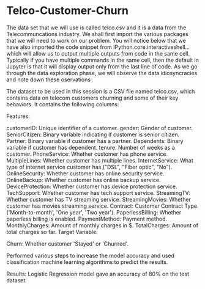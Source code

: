 # Telco-Customer-Churn

The data set that we will use is called telco.csv and it is a data from the Telecommuncations industry. We shall first import the various packages that we will need to work on our problem. You will notice below that we have also imported the code snippet from IPython.core.interactiveshell... which will allow us to output multiple outputs from code in the same cell. Typically if you have multiple commands in the same cell, then the default in Jupyter is that it will display output only from the last line of code. As we go through the data exploration phase, we will observe the data idiosyncracies and note down these oservations

The dataset to be used in this session is a CSV file named telco.csv, which contains data on telecom customers churning and some of their key behaviors. It contains the following columns:

Features:

customerID: Unique identifier of a customer.
gender: Gender of customer.
SeniorCitizen: Binary variable indicating if customer is senior citizen.
Partner: Binary variable if customer has a partner.
Dependents: Binary variable if customer has dependent.
tenure: Number of weeks as a customer.
PhoneService: Whether customer has phone service.
MultipleLines: Whether customer has multiple lines.
InternetService: What type of internet service customer has ("DSL", "Fiber optic", "No").
OnlineSecurity: Whether customer has online security service.
OnlineBackup: Whether customer has online backup service.
DeviceProtection: Whether customer has device protection service.
TechSupport: Whether customer has tech support service.
StreamingTV: Whether customer has TV streaming service.
StreamingMovies: Whether customer has movies streaming service.
Contract: Customer Contract Type ('Month-to-month', 'One year', 'Two year').
PaperlessBilling: Whether paperless billing is enabled.
PaymentMethod: Payment method.
MonthlyCharges: Amount of monthly charges in $.
TotalCharges: Amount of total charges so far.
Target Variable:

Churn: Whether customer 'Stayed' or 'Churned'.

Performed various steps to increase the model accuracy and used classification machine learning algorithms to predict the results.

Results:
Logistic Regression model gave an accuracy of 80% on the test dataset.
